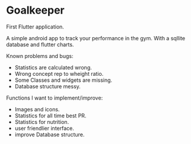 # Goalkeeper

First Flutter application.

A simple android app to track your performance in the gym.
With a sqllite database and flutter charts. 

Known problems and bugs:
- Statistics are calculated wrong.
- Wrong concept rep to wheight ratio.
- Some Classes and widgets are missing.
- Database structure messy.

Functions I want to implement/improve:
- Images and icons.
- Statistics for all time best PR.
- Statistics for nutrition.
- user friendlier interface.
- improve Database structure.
